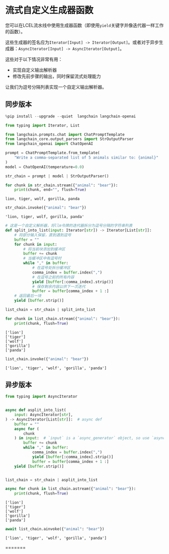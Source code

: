 # 流式自定义生成器函数

您可以在LCEL流水线中使用生成器函数（即使用`yield`关键字并像迭代器一样工作的函数）。

这些生成器的签名应为`Iterator[Input] -> Iterator[Output]`。或者对于异步生成器：`AsyncIterator[Input] -> AsyncIterator[Output]`。

这些对于以下情况非常有用：
- 实现自定义输出解析器
- 修改先前步骤的输出，同时保留流式处理能力

让我们为逗号分隔列表实现一个自定义输出解析器。

## 同步版本


```python
%pip install --upgrade --quiet  langchain langchain-openai
```


```python
from typing import Iterator, List

from langchain.prompts.chat import ChatPromptTemplate
from langchain_core.output_parsers import StrOutputParser
from langchain_openai import ChatOpenAI

prompt = ChatPromptTemplate.from_template(
    "Write a comma-separated list of 5 animals similar to: {animal}"
)
model = ChatOpenAI(temperature=0.0)

str_chain = prompt | model | StrOutputParser()
```


```python
for chunk in str_chain.stream({"animal": "bear"}):
    print(chunk, end="", flush=True)
```

    lion, tiger, wolf, gorilla, panda


```python
str_chain.invoke({"animal": "bear"})
```




    'lion, tiger, wolf, gorilla, panda'




```python
# 这是一个自定义解析器，将llm令牌的迭代器拆分为逗号分隔的字符串列表
def split_into_list(input: Iterator[str]) -> Iterator[List[str]]:
    # 将部分输入保留，直到遇到逗号
    buffer = ""
    for chunk in input:
        # 将当前块添加到缓冲区
        buffer += chunk
        # 当缓冲区中有逗号时
        while "," in buffer:
            # 在逗号处拆分缓冲区
            comma_index = buffer.index(",")
            # 在逗号之前的所有内容
            yield [buffer[:comma_index].strip()]
            # 保存剩余内容以供下一次迭代
            buffer = buffer[comma_index + 1 :]
    # 返回最后一块
    yield [buffer.strip()]
```


```python
list_chain = str_chain | split_into_list
```


```python
for chunk in list_chain.stream({"animal": "bear"}):
    print(chunk, flush=True)
```

    ['lion']
    ['tiger']
    ['wolf']
    ['gorilla']
    ['panda']
    


```python
list_chain.invoke({"animal": "bear"})
```




    ['lion', 'tiger', 'wolf', 'gorilla', 'panda']



## 异步版本


```python
from typing import AsyncIterator


async def asplit_into_list(
    input: AsyncIterator[str],
) -> AsyncIterator[List[str]]:  # async def
    buffer = ""
    async for (
        chunk
    ) in input:  # `input` is a `async_generator` object, so use `async for`
        buffer += chunk
        while "," in buffer:
            comma_index = buffer.index(",")
            yield [buffer[:comma_index].strip()]
            buffer = buffer[comma_index + 1 :]
    yield [buffer.strip()]


list_chain = str_chain | asplit_into_list
```


```python
async for chunk in list_chain.astream({"animal": "bear"}):
    print(chunk, flush=True)
```

    ['lion']
    ['tiger']
    ['wolf']
    ['gorilla']
    ['panda']
    


```python
await list_chain.ainvoke({"animal": "bear"})
```




    ['lion', 'tiger', 'wolf', 'gorilla', 'panda']


=======